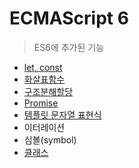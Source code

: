 # ECMAScript 6

> ES6에 추가된 기능

* [let, const](let-const.md)
* [화살표함수](undefined.md)
* [구조분해할당](undefined-1.md)
* [Promise](promise.md)
* [템플릿 문자열 표현식](undefined-2.md)
* 이터레이션
* 심볼\(symbol\)
* [클래스](class.md)









